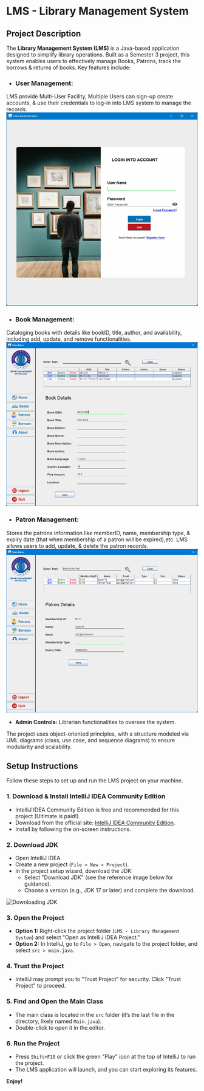 # LMS - Library Management System

## Project Description
The **Library Management System (LMS)** is a Java-based application designed to simplify library operations. Built as a Semester 3 project, this system enables users to effectively manage Books, Patrons, track the borrows & returns of books. Key features include:

- ### **User Management:**
LMS provide Multi-User Facility, Multiple Users can sign-up create accounts, & use their credentials to log-in into LMS system to manage the records. <br>
![](/GIFs%20LMS/login.gif)

- ### **Book Management:**
Cataloging books with details like bookID, title, author, and availability, including add, update, and remove functionalities. <br>
![](/GIFs%20LMS/books.png)

- ### **Patron Management:**
Stores the patrons information like memberID, name, membership type, & expiry date (that when membership of a patron will be expired),etc. LMS allows users to add, update, & delete the patron records. <br>
![](/GIFs%20LMS/patrons.png)
- **Admin Controls:** Librarian functionalities to oversee the system.

The project uses object-oriented principles, with a structure modeled via UML diagrams (class, use case, and sequence diagrams) to ensure modularity and scalability.

## Setup Instructions
Follow these steps to set up and run the LMS project on your machine.

### 1. Download & Install IntelliJ IDEA Community Edition
- IntelliJ IDEA Community Edition is free and recommended for this project (Ultimate is paid!).
- Download from the official site: [IntelliJ IDEA Community Edition](https://www.jetbrains.com/idea/download/).
- Install by following the on-screen instructions.

### 2. Download JDK
- Open IntelliJ IDEA.
- Create a new project (`File > New > Project`).
- In the project setup wizard, download the JDK:
  - Select "Download JDK" (see the reference image below for guidance).
  - Choose a version (e.g., JDK 17 or later) and complete the download.

![Downloading JDK](Downloading%20JDK.png)

### 3. Open the Project
- **Option 1:** Right-click the project folder (`LMS - Library Management System`) and select "Open as IntelliJ IDEA Project."
- **Option 2:** In IntelliJ, go to `File > Open`, navigate to the project folder, and select `src > main.java`.

### 4. Trust the Project
- IntelliJ may prompt you to "Trust Project" for security. Click "Trust Project" to proceed.

### 5. Find and Open the Main Class
- The main class is located in the `src` folder (it’s the last file in the directory, likely named `Main.java`).
- Double-click to open it in the editor.

### 6. Run the Project
- Press `Shift+F10` or click the green "Play" icon at the top of IntelliJ to run the project.
- The LMS application will launch, and you can start exploring its features.

**Enjoy!**
